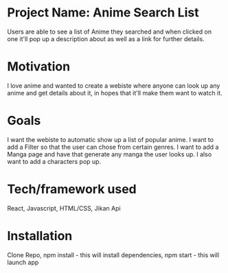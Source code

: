 # Project Name: Anime Search List

Users are able to see a list of Anime they searched and when clicked on one it'll pop up a description about as well as a link for further details.

# Motivation

I love anime and wanted to create a webiste where anyone can look up any anime and get details about it, in hopes that it'll make them want to watch it.

# Goals

I want the webiste to automatic show up a list of popular anime.
I want to add a Filter so that the user can chose from certain genres.
I want to add a Manga page and have that generate any manga the user looks up.
I also want to add a characters pop up.

# Tech/framework used

React, Javascript, HTML/CSS, Jikan Api

# Installation

Clone Repo,
npm install - this will install dependencies,
npm start - this will launch app
